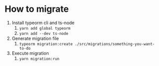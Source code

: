 # How to migrate
1. Install typeorm cli and ts-node
   1. `yarn add global typeorm`
   2. `yarn add --dev ts-node`
2. Generate migration file
   1. `typeorm migration:create ./src/migrations/something-you-want-to-do`
3. Execute migration
   1. `yarn migration:run`
